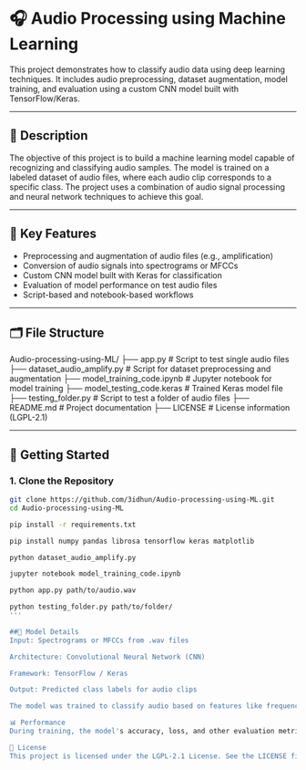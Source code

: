 # 🎧 Audio Processing using Machine Learning

This project demonstrates how to classify audio data using deep learning techniques. It includes audio preprocessing, dataset augmentation, model training, and evaluation using a custom CNN model built with TensorFlow/Keras.

---

## 📘 Description

The objective of this project is to build a machine learning model capable of recognizing and classifying audio samples. The model is trained on a labeled dataset of audio files, where each audio clip corresponds to a specific class. The project uses a combination of audio signal processing and neural network techniques to achieve this goal.

---

## 🧱 Key Features

- Preprocessing and augmentation of audio files (e.g., amplification)
- Conversion of audio signals into spectrograms or MFCCs
- Custom CNN model built with Keras for classification
- Evaluation of model performance on test audio files
- Script-based and notebook-based workflows

---

## 🗂 File Structure

Audio-processing-using-ML/
├── app.py # Script to test single audio files
├── dataset_audio_amplify.py # Script for dataset preprocessing and augmentation
├── model_training_code.ipynb # Jupyter notebook for model training
├── model_testing_code.keras # Trained Keras model file
├── testing_folder.py # Script to test a folder of audio files
├── README.md # Project documentation
├── LICENSE # License information (LGPL-2.1)

---

## 🚀 Getting Started

### 1. Clone the Repository

```bash
git clone https://github.com/3idhun/Audio-processing-using-ML.git
cd Audio-processing-using-ML

pip install -r requirements.txt

pip install numpy pandas librosa tensorflow keras matplotlib

python dataset_audio_amplify.py

jupyter notebook model_training_code.ipynb

python app.py path/to/audio.wav

python testing_folder.py path/to/folder/
'''

##🧠 Model Details
Input: Spectrograms or MFCCs from .wav files

Architecture: Convolutional Neural Network (CNN)

Framework: TensorFlow / Keras

Output: Predicted class labels for audio clips

The model was trained to classify audio based on features like frequency patterns and waveforms.

📊 Performance
During training, the model's accuracy, loss, and other evaluation metrics are visualized in the provided Jupyter notebook. The model's performance can also be assessed on new audio data using the app.py or testing_folder.py scripts.

📜 License
This project is licensed under the LGPL-2.1 License. See the LICENSE file for more details.

